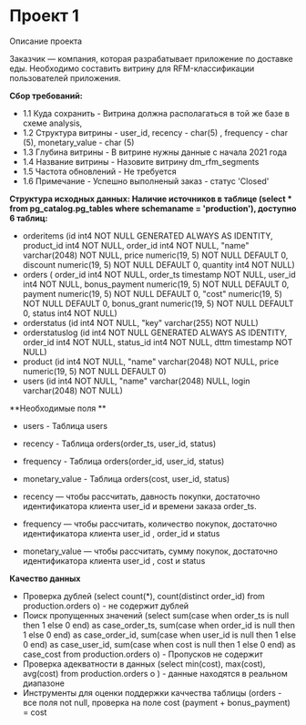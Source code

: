 # Проект 1
Описание проекта

Заказчик — компания, которая разрабатывает приложение по доставке еды.
Необходимо составить витрину для RFM-классификации пользователей приложения.

**Сбор требований:**
 - 1.1 Куда сохранить - Витрина должна располагаться в той же базе в схеме analysis,
 - 1.2 Структура витрины - user_id, recency - char(5) , frequency - char (5), monetary_value - char (5)
 - 1.3 Глубина витрины - В витрине нужны данные с начала 2021 года
 - 1.4 Название витрины - Назовите витрину dm_rfm_segments
 - 1.5 Частота обновлений - Не требуется
 - 1.6 Примечание - Успешно выполненый заказ - статус 'Closed'
 
**Структура исходных данных: Наличие источников в таблице (select * from pg_catalog.pg_tables where schemaname = 'production'), доступно 6 таблиц:**
 - orderitems (id int4 NOT NULL GENERATED ALWAYS AS IDENTITY, product_id int4 NOT NULL, order_id int4 NOT NULL, "name" varchar(2048) NOT NULL, price numeric(19, 5) NOT NULL DEFAULT 0, discount numeric(19, 5) NOT NULL DEFAULT 0, quantity int4 NOT NULL)
 - orders (	order_id int4 NOT NULL, order_ts timestamp NOT NULL, user_id int4 NOT NULL, bonus_payment numeric(19, 5) NOT NULL DEFAULT 0, payment numeric(19, 5) NOT NULL DEFAULT 0, "cost" numeric(19, 5) NOT NULL DEFAULT 0, bonus_grant numeric(19, 5) NOT NULL DEFAULT 0, status int4 NOT NULL)
 - orderstatus (id int4 NOT NULL, "key" varchar(255) NOT NULL)
 - orderstatuslog (id int4 NOT NULL GENERATED ALWAYS AS IDENTITY, order_id int4 NOT NULL, status_id int4 NOT NULL, dttm timestamp NOT NULL)
 - product (id int4 NOT NULL, 	"name" varchar(2048) NOT NULL, price numeric(19, 5) NOT NULL DEFAULT 0)
 - users (id int4 NOT NULL, "name" varchar(2048) NULL, login varchar(2048) NOT NULL)

**Необходимые поля **
- users - Таблица users
- recency - Таблица orders(order_ts, user_id, status) 
- frequency - Таблица orders(order_id, user_id, status)
- monetary_value - Таблица orders(cost, user_id, status)

- recency — чтобы рассчитать, давность покупки, достаточно идентификатора клиента user_id и времени заказа order_ts.
- frequency — чтобы рассчитать, количество покупок, достаточно идентификатора клиента user_id , order_id и status
- monetary_value — чтобы рассчитать, сумму покупок, достаточно идентификатора клиента user_id , cost и status

**Качество данных**
- Проверка дублей (select count(*), count(distinct order_id) from production.orders o) - не содержит дублей
- Поиск пропущенных значений (select sum(case when order_ts is null then 1 else 0 end) as case_order_ts,
	sum(case when order_id  is null then 1 else 0 end) as case_order_id,
	sum(case when user_id  is null then 1 else 0 end) as case_user_id,
	sum(case when cost  is null then 1 else 0 end) as case_cost
from production.orders o) - Пропусков не содержит
- Проверка адекватности в данных (select min(cost), max(cost), avg(cost)
from production.orders o ) - данные находятся в реальном диапазоне 
- Инструменты для оценки поддержки каччества таблицы (orders - все поля not null, проверка на поле cost (payment + bonus_payment) = cost
